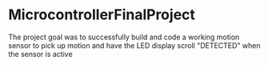 # MicrocontrollerFinalProject
The project goal was to successfully build and code a working motion sensor to pick up motion and have the LED display scroll "DETECTED" when the sensor is active
